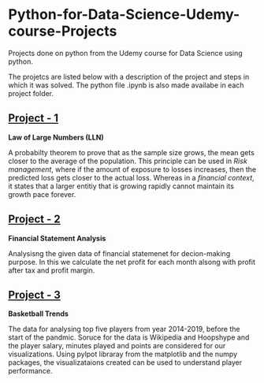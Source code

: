 # Python-for-Data-Science-Udemy-course-Projects
Projects done on python from the Udemy course for Data Science using python.

The projetcs are listed below with a description of the project and steps in which it was solved. The python file .ipynb is also made availabe in each project folder.

## [Project - 1](https://github.com/Menon-R/Python-for-Data-Science-Udemy-course-Projects/blob/master/Project%20-1%20Law%20of%20Large%20Numbers)

**Law of Large Numbers (LLN)**

A probabilty theorem to prove that as the sample size grows, the mean gets closer to the average of the population. This principle can be used in *Risk management*, where if the amount of exposure to losses increases, then the predicted loss gets closer to the actual loss. Whereas in a *financial context*, it states that a larger entitiy that is growing rapidly cannot maintain its growth pace forever.

## [Project - 2](https://github.com/Menon-R/Python-for-Data-Science-Udemy-course-Projects/blob/master/Project%20-2%20Financial%20Statement%20Analysis)

**Financial Statement Analysis**

Analysisng the given data of financial statemenet for decion-making purpose. In this we calculate the net profit for each month alsong with profit after tax and profit margin.

## [Project - 3](https://github.com/Menon-R/Python-for-Data-Science-Udemy-course-Projects/blob/master/Project%20-2%20Financial%20Statement%20Analysis)

**Basketball Trends**

The data for analysing top five players from year 2014-2019, before the start of the pandmic. Soruce for the data is Wikipedia and Hoopshype and the player salary, minutes played and points are considered for our visualizations. Using pylpot libraray from the matplotlib and the numpy packages, the visualizataions created can be used to understand player performance.
